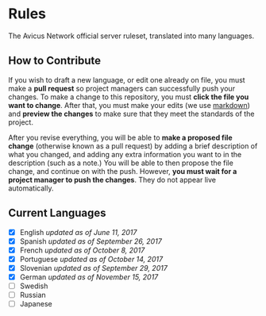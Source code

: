 # Rules
The Avicus Network official server ruleset, translated into many languages.

How to Contribute
-

If you wish to draft a new language, or edit one already on file, you must make a **pull request** so project managers can successfully push your changes. To make a change to this repository, you must **click the file you want to change**. After that, you must make your edits (we use [markdown](https://github.com/adam-p/markdown-here/wiki/Markdown-Cheatsheet)) and **preview the changes** to make sure that they meet the standards of the project. 

After you revise everything, you will be able to **make a proposed file change** (otherwise known as a pull request) by adding a brief description of what you changed, and adding any extra information you want to in the description (such as a note.) You will be able to then propose the file change, and continue on with the push. However, **you must wait for a project manager to push the changes**. They do not appear live automatically.

Current Languages
-

- [x] English *updated as of June 11, 2017*
- [x] Spanish *updated as of September 26, 2017*
- [x] French *updated as of October 8, 2017*
- [x] Portuguese *updated as of October 14, 2017*
- [x] Slovenian *updated as of September 29, 2017*
- [x] German *updated as of November 15, 2017*
- [ ] Swedish
- [ ] Russian
- [ ] Japanese
